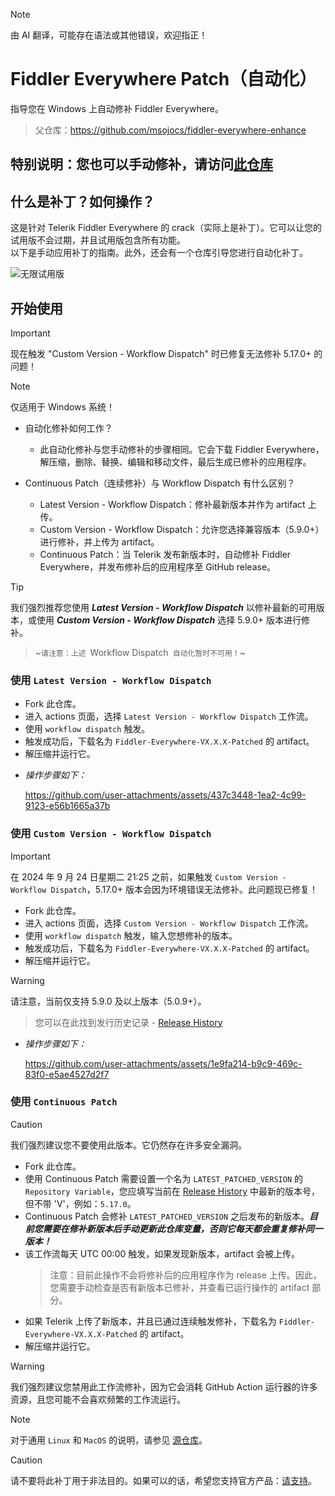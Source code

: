 > [!NOTE]
> 由 AI 翻译，可能存在语法或其他错误，欢迎指正！

# Fiddler Everywhere Patch（自动化）
指导您在 Windows 上自动修补 Fiddler Everywhere。
> 父仓库：https://github.com/msojocs/fiddler-everywhere-enhance

## 特别说明：您也可以手动修补，请访问[此仓库](https://github.com/sipsuru/fiddler-everywhere-patch-manual)

## 什么是补丁？如何操作？
这是针对 Telerik Fiddler Everywhere 的 crack（实际上是补丁）。它可以让您的试用版不会过期，并且试用版包含所有功能。  
以下是手动应用补丁的指南。此外，还会有一个仓库引导您进行自动化补丁。

![无限试用版](https://github.com/user-attachments/assets/e9c83778-27fa-456a-96e6-07bb0cd7f4ad)

## 开始使用

> [!IMPORTANT]
> 现在触发 "Custom Version - Workflow Dispatch" 时已修复无法修补 5.17.0+ 的问题！

> [!NOTE]
> 仅适用于 Windows 系统！

* 自动化修补如何工作？
   - 此自动化修补与您手动修补的步骤相同。它会下载 Fiddler Everywhere，解压缩，删除、替换、编辑和移动文件，最后生成已修补的应用程序。

* Continuous Patch（连续修补）与 Workflow Dispatch 有什么区别？
   - Latest Version - Workflow Dispatch：修补最新版本并作为 artifact 上传。
   - Custom Version - Workflow Dispatch：允许您选择兼容版本（5.9.0+）进行修补，并上传为 artifact。
   - Continuous Patch：当 Telerik 发布新版本时，自动修补 Fiddler Everywhere，并发布修补后的应用程序至 GitHub release。

> [!TIP]
> 我们强烈推荐您使用 ***Latest Version - Workflow Dispatch*** 以修补最新的可用版本，或使用 ***Custom Version - Workflow Dispatch*** 选择 5.9.0+ 版本进行修补。

> ~`请注意：上述 `Workflow Dispatch` 自动化暂时不可用！`~

### 使用 `Latest Version - Workflow Dispatch`
  - Fork 此仓库。
  - 进入 actions 页面，选择 `Latest Version - Workflow Dispatch` 工作流。
  - 使用 `workflow dispatch` 触发。
  - 触发成功后，下载名为 `Fiddler-Everywhere-VX.X.X-Patched` 的 artifact。
  - 解压缩并运行它。

  * *操作步骤如下：*

    https://github.com/user-attachments/assets/437c3448-1ea2-4c99-9123-e56b1665a37b

### 使用 `Custom Version - Workflow Dispatch`

> [!IMPORTANT]
> 在 2024 年 9 月 24 日星期二 21:25 之前，如果触发 `Custom Version - Workflow Dispatch`，5.17.0+ 版本会因为环境错误无法修补。此问题现已修复！

  - Fork 此仓库。
  - 进入 actions 页面，选择 `Custom Version - Workflow Dispatch` 工作流。
  - 使用 `workflow dispatch` 触发，输入您想修补的版本。
  - 触发成功后，下载名为 `Fiddler-Everywhere-VX.X.X-Patched` 的 artifact。
  - 解压缩并运行它。

  > [!WARNING]
  > 请注意，当前仅支持 5.9.0 及以上版本（5.0.9+）。

  > 您可以在此找到发行历史记录 - [Release History](https://www.telerik.com/support/whats-new/fiddler-everywhere/release-history)

  * *操作步骤如下：*

    https://github.com/user-attachments/assets/1e9fa214-b9c9-469c-83f0-e5ae4527d2f7

### 使用 `Continuous Patch`
> [!CAUTION]
> 我们强烈建议您不要使用此版本。它仍然存在许多安全漏洞。

  - Fork 此仓库。
  - 使用 Continuous Patch 需要设置一个名为 `LATEST_PATCHED_VERSION` 的 `Repository Variable`，您应填写当前在 [Release History](https://www.telerik.com/support/whats-new/fiddler-everywhere/release-history) 中最新的版本号，但不带 'V'，例如：`5.17.0`。
  - Continuous Patch 会修补 `LATEST_PATCHED_VERSION` 之后发布的新版本。***目前您需要在修补新版本后手动更新此仓库变量，否则它每天都会重复修补同一版本！***
  - 该工作流每天 UTC 00:00 触发，如果发现新版本，artifact 会被上传。
    > 注意：目前此操作不会将修补后的应用程序作为 release 上传。因此，您需要手动检查是否有新版本已修补，并查看已运行操作的 artifact 部分。
  - 如果 Telerik 上传了新版本，并且已通过连续触发修补，下载名为 `Fiddler-Everywhere-VX.X.X-Patched` 的 artifact。
  - 解压缩并运行它。

  > [!WARNING]
  > 我们强烈建议您禁用此工作流修补，因为它会消耗 GitHub Action 运行器的许多资源，且您可能不会喜欢频繁的工作流运行。

> [!NOTE]
> 对于通用 `Linux` 和 `MacOS` 的说明，请参见 [源仓库](https://github.com/msojocs/fiddler-everywhere-enhance)。

> [!CAUTION]
> 请不要将此补丁用于非法目的。如果可以的话，希望您支持官方产品：[请支持](https://www.telerik.com/purchase/fiddler)。
